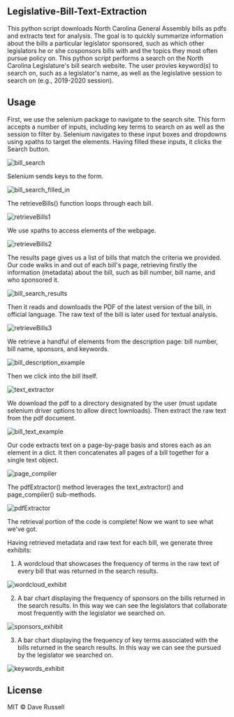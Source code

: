 ## Legislative-Bill-Text-Extraction
This python script downloads North Carolina General Assembly bills as pdfs and extracts text for analysis. The goal is to quickly summarize information about the bills a particular legislator sponsored, such as which other legislators he or she cosponsors bills with and the topics they most often pursue policy on. This python script performs a search on the North Carolina Legislature's bill search website. The user provies keyword(s) to search on, such as a legislator's name, as well as the legislative session to search on (e.g., 2019-2020 session).

## Usage
First, we use the selenium package to navigate to the search site. This form accepts a number of inputs, including key terms to search on as well as the session to filter by. Selenium navigates to these input boxes and dropdowns using xpaths to target the elements. Having filled these inputs, it clicks the Search button.

![bill_search](https://github.com/drussel4/Text-Extraction/blob/master/img/HowToUse/bill_search.png?raw=true)

Selenium sends keys to the form.

![bill_search_filled_in](https://github.com/drussel4/Text-Extraction/blob/master/img/HowToUse/bill_search_filled_in.png?raw=true)

The retrieveBills() function loops through each bill.

![retrieveBills1](https://github.com/drussel4/Text-Extraction/blob/master/img/HowToUse/retrieveBills1.png?raw=true)

We use xpaths to access elements of the webpage.

![retrieveBills2](https://github.com/drussel4/Text-Extraction/blob/master/img/HowToUse/retrieveBills2.png?raw=true)

The results page gives us a list of bills that match the criteria we provided. Our code walks in and out of each bill's page, retrieving firstly the information (metadata) about the bill, such as bill number, bill name, and who sponsored it.

![bill_search_results](https://github.com/drussel4/Text-Extraction/blob/master/img/HowToUse/bill_search_results.png?raw=true)

Then it reads and downloads the PDF of the latest version of the bill, in official language. The raw text of the bill is later used for textual analysis.

![retrieveBills3](https://github.com/drussel4/Text-Extraction/blob/master/img/HowToUse/retrieveBills3.png?raw=true)

We retrieve a handful of elements from the description page: bill number, bill name, sponsors, and keywords.

![bill_description_example](https://github.com/drussel4/Text-Extraction/blob/master/img/HowToUse/bill_description_example.png?raw=true)

Then we click into the bill itself.

![text_extractor](https://github.com/drussel4/Text-Extraction/blob/master/img/HowToUse/text_extractor.png?raw=true)

We download the pdf to a directory designated by the user (must update selenium driver options to allow direct lownloads). Then extract the raw text from the pdf document.

![bill_text_example](https://github.com/drussel4/Text-Extraction/blob/master/img/HowToUse/bill_text_example.png?raw=true)

Our code extracts text on a page-by-page basis and stores each as an element in a dict. It then concatenates all pages of a bill together for a single text object.

![page_compiler](https://github.com/drussel4/Text-Extraction/blob/master/img/HowToUse/page_compiler.png?raw=true)

The pdfExtractor() method leverages the text_extractor() and page_compiler() sub-methods.

![pdfExtractor](https://github.com/drussel4/Text-Extraction/blob/master/img/HowToUse/pdfExtractor.png?raw=true)

The retrieval portion of the code is complete! Now we want to see what we've got.

Having retrieved metadata and raw text for each bill, we generate three exhibits:
1. A wordcloud that showcases the frequency of terms in the raw text of every bill that was returned in the search results.

![wordcloud_exhibit](https://github.com/drussel4/Text-Extraction/blob/master/img/Exhibits/wc_exhibit.png?raw=true)

2. A bar chart displaying the frequency of sponsors on the bills returned in the search results. In this way we can see the legislators that collaborate most frequently with the legislator we searched on.

![sponsors_exhibit](https://github.com/drussel4/Text-Extraction/blob/master/img/Exhibits/sponsors_exhibit.png?raw=true)

3. A bar chart displaying the frequency of key terms associated with the bills returned in the search results. In this way we can see the pursued by the legislator we searched on.

![keywords_exhibit](https://github.com/drussel4/Text-Extraction/blob/master/img/Exhibits/keywords_exhibit.png?raw=true)

## License

MIT © Dave Russell
